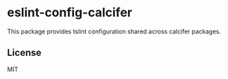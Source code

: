 # eslint-config-calcifer

This package provides tslint configuration shared across calcifer packages.

## License

MIT
